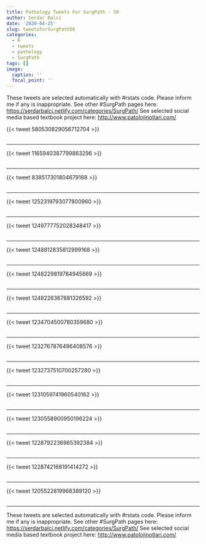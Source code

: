 ```yaml
---
title: Pathology Tweets For SurgPath - 50
author: Serdar Balci
date: '2020-04-25'
slug: tweetsForSurgPath50
categories:
  - R
  - tweets
  - pathology
  - SurgPath
tags: []
image:
  caption: ''
  focal_point: ''
---
```



These tweets are selected automatically with #rstats code. Please inform me if any is inappropriate.
See other #SurgPath pages here: https://serdarbalci.netlify.com/categories/SurgPath/ 
See selected social media based textbook project here: http://www.patolojinotlari.com/

{{< tweet 580530829056712704 >}}
<br>
<br>
<hr>
{{< tweet 1165940387799863296 >}}
<br>
<br>
<hr>
{{< tweet 838517301804679168 >}}
<br>
<br>
<hr>
{{< tweet 1252319793077800960 >}}
<br>
<br>
<hr>
{{< tweet 1249777752028348417 >}}
<br>
<br>
<hr>
{{< tweet 1248812835812999168 >}}
<br>
<br>
<hr>
{{< tweet 1248229819784945669 >}}
<br>
<br>
<hr>
{{< tweet 1248226367881326592 >}}
<br>
<br>
<hr>
{{< tweet 1234704500780359680 >}}
<br>
<br>
<hr>
{{< tweet 1232767876496408576 >}}
<br>
<br>
<hr>
{{< tweet 1232737510700257280 >}}
<br>
<br>
<hr>
{{< tweet 1231059741960540162 >}}
<br>
<br>
<hr>
{{< tweet 1230558900950196224 >}}
<br>
<br>
<hr>
{{< tweet 1228792236965392384 >}}
<br>
<br>
<hr>
{{< tweet 1228742168191414272 >}}
<br>
<br>
<hr>
{{< tweet 1205522819968389120 >}}
<br>
<br>
<hr>


These tweets are selected automatically with #rstats code. Please inform me if any is inappropriate.
See other #SurgPath pages here: https://serdarbalci.netlify.com/categories/SurgPath/ 
See selected social media based textbook project here: http://www.patolojinotlari.com/
